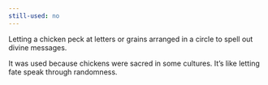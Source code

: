 ```yaml
---
still-used: no
---
```


Letting a chicken peck at letters or grains arranged in a circle to spell out divine messages.

It was used because chickens were sacred in some cultures. It’s like letting fate speak through randomness.
